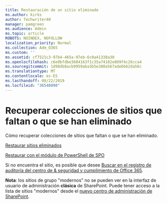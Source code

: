 ```yaml
---
title: Restauración de un sitio eliminado
ms.author: kirks
author: Techwriter40
manager: pamgreen
ms.audience: Admin
ms.topic: article
ROBOTS: NOINDEX, NOFOLLOW
localization_priority: Normal
ms.collection: Adm_O365
ms.custom: ''
ms.assetid: cf7521c3-97b4-465a-97eb-6c0a41338a30
ms.openlocfilehash: c6e0bfdbe3684163f1c35a74182e809f4c26cca4
ms.sourcegitcommit: 1d98db8acb9959aba3b5e308a567ade6b62da56c
ms.translationtype: MT
ms.contentlocale: es-ES
ms.lasthandoff: 08/22/2019
ms.locfileid: "36540090"
---
```

# <a name="recover-missing-or-deleted-site-collections"></a>Recuperar colecciones de sitios que faltan o que se han eliminado

Cómo recuperar colecciones de sitios que faltan o que se han eliminado.

[Restaurar sitios eliminados](https://docs.microsoft.com/sharepoint/restore-deleted-site-collection)

[Restaurar con el módulo de PowerShell de SPO](https://support.office.com/article/Introduction-to-the-SharePoint-Online-Management-Shell-C16941C3-19B4-4710-8056-34C034493429)

Si no encuentra el sitio, es posible que desee [Buscar en el registro de auditoría del centro de &amp; seguridad y cumplimiento de Office 365](https://docs.microsoft.com/office365/securitycompliance/search-the-audit-log-in-security-and-compliance).

**Nota**: los sitios de grupo "modernos" no se pueden ver en la interfaz de usuario de administración **clásica** de SharePoint. Puede tener acceso a la lista de sitios "modernos" desde el [nuevo centro de administración de SharePoint](https://docs.microsoft.com/sharepoint/get-started-new-admin-center).


